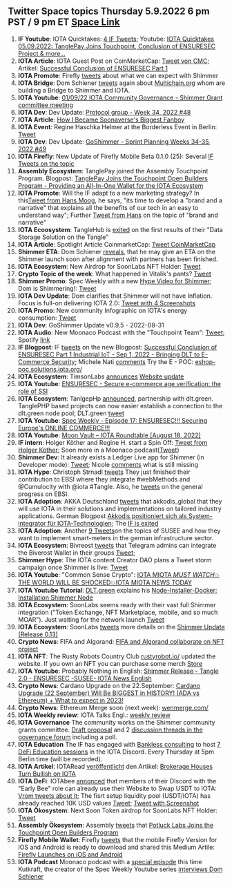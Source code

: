 ## Twitter Space topics Thursday 5.9.2022 6 pm PST / 9 pm ET [Space Link](https://twitter.com/i/spaces/1rmGPkLNzwYKN?s=20)


1. **IF Youtube**: IOTA Quicktakes: [4 IF Tweets](https://twitter.com/iota/status/1566712865515798528?s=20&t=ZqJHDRHuFrCkFGpakvV-Ug); Youtube: [IOTA Quicktakes 05.09.2022: TanglePay Joins Touchpoint, Conclusion of ENSURESEC Project & more...](https://www.youtube.com/watch?v=InEz8cMb18k)
2. **IOTA Article**: IOTA Guest Post on CoinMarketCap: [Tweet von CMC](https://twitter.com/CoinMarketCap/status/1566705191172427777?s=20&t=T7tRXPKL2FrMqWsXTJjJPA); Artikel: [Successful Conclusion of ENSURESEC Part 1](https://coinmarketcap.com/community/articles/35380)
3. **IOTA Promote**: Firefly [tweets](https://twitter.com/fireflywallet/status/1566823473435054084?s=20&t=BW75KA1Ey8Cw3UyNXLK8lg) about what we can expect with Shimmer
4. **IOTA Bridge**: Dom Schiener [tweets](https://twitter.com/DomSchiener/status/1567085808653328385?s=20&t=GadandAhCC_0qZrTN6pLlg) again about [Multichain.org](https://multichain.org/) whom are building a Bridge to Shimmer and IOTA.
5. **IOTA Youtube**: [01/09/22 IOTA Community Governance - Shimmer Grant committee meeting](https://www.youtube.com/watch?v=nFkWEkdSblU)
6. **IOTA Dev**: Dev Update: [Protocol group - Week 34, 2022 #48](https://github.com/iotaledger/research-updates/discussions/48)
7. **IOTA Article**: [How I Became Soonaverse's Biggest Fanboy](https://iotaread.com/116-how-i-became-soonaverses-biggest-fanboy)
8. **IOTA Event**: Regine Haschka Helmer at the Borderless Event in Berlin: [Tweet](https://twitter.com/EventBorderless/status/1564286247362756611)
9. **IOTA Dev**: Dev Update: [GoShimmer - Sprint Planning Weeks 34-35, 2022 #49](https://github.com/iotaledger/research-updates/discussions/49)
10. **IOTA Firefly**: New Update of Firefly Mobile Beta 0.1.0 (25): Several [IF Tweets on the topic](https://twitter.com/fireflywallet/status/1564929825403437056?s=20&t=DDx-VuRxk4tSAqA9AGgF4Q)
11. **Assembly Ecosystem**: TanglePay joined the Assembly Touchpoint Program. Blogpost: [TanglePay Joins the Touchpoint Open Builders Program - Providing an All-In-One Wallet for the IOTA Ecosystem](https://blog.assembly.sc/tanglepay-joins-touchpoint/)
12. **IOTA Promote**: Will the IF adapt to a new marketing strategy? In this[Tweet from Hans Moog](https://twitter.com/hus_qy/status/1564689239870214144?s=20&t=DDx-VuRxk4tSAqA9AGgF4Q), he says, "its time to develop a "brand and a narrative" that explains all the benefits of our tech in an easy to understand way"; Further [Tweet from Hans](https://twitter.com/hus_qy/status/1564621828378836992?s=20&t=DDx-VuRxk4tSAqA9AGgF4Q) on the topic of "brand and narrative"
13. **IOTA Ecoosystem**: TangleHub is [exited](https://twitter.com/Tanglehub_eu/status/1564286252416901121?s=20&t=DDx-VuRxk4tSAqA9AGgF4Q) on the first results of their "Data Storage Solution on the Tangle" 
14. **IOTA Article**: Spotlight Article CoinmarketCap: [Tweet CoinMarketCap](https://twitter.com/CoinMarketCap/status/1564372320847740929?s=20&t=DDx-VuRxk4tSAqA9AGgF4Q)
15. **Shimmer ETA**: Dom Schiener [reveals](https://twitter.com/DomSchiener/status/1565597927438950401?s=20&t=Akb9ftCBB2HGnxyo_UinLQ), that he may give an ETA on the Shimmer launch soon after alignment with partners has been finished.
16. **IOTA Ecosystem**: New Airdrop for SoonLabs NFT Holder: [Tweet](https://twitter.com/soon_labs/status/1564858834555793408)
17. **Crypto Topic of the week**: What happened in Vitalik's pants? [Tweet](https://twitter.com/julianhosp/status/1564531293810933760?t=Oefl1RXk_Yy7HF53ZrfAsg&s=08)
18. **Shimmer Promo**: Spec Weekly with a new [Hype Video for Shimmer](https://twitter.com/SpecWeekly/status/1564981512520355840?s=20&t=uzYM0pTJozZgnCzP1sFWjA); Dom is Shimmering!: [Tweet](https://twitter.com/DomSchiener/status/1564983528135204866?s=20&t=uzYM0pTJozZgnCzP1sFWjA)
19. **IOTA Dev Update**: Dom clarifies that Shimmer will not have Inflation. Focus is full-on delivering IOTA 2.0: [Tweet with 4 Screenshots](https://twitter.com/Vrom14286662/status/1565188952134492160?s=20&t=zouYn71KeRdQ5d1WSN2ETQ)
20. **IOTA Promo**: New community Infographic on IOTA's energy consumption: [Tweet](https://twitter.com/cryptowelter/status/1565044989054386176?s=20&t=uzYM0pTJozZgnCzP1sFWjA)
21. **IOTA Dev**: GoShimmer Update v0.9.5 - 2022-08-31
22. **IOTA Audio**: New Moonaco Podcast with the "Touchpoint Team": [Tweet](https://twitter.com/MoonacoPodcast/status/1565281978013851649); Spotify [link](https://open.spotify.com/episode/7E7vRxP58ScYilqdk6k2Jz?si=AR65aAfpQ7KmC9thQSZTfw&nd=1)
23. **IF Blogpost**: IF [tweets](https://twitter.com/iota/status/1565323603092070400?s=20&t=uzYM0pTJozZgnCzP1sFWjA) on the new Blogpost: [Successful Conclusion of ENSURESEC Part 1 Industrial IoT - Sep 1, 2022 - Bringing DLT to E-Commerce Security](https://blog.iota.org/conclusion-of-ensuresec/); Michele Nati [comments](https://twitter.com/michelenati/status/1565335180407349248?s=20&t=q0GB6mmlKRll0Zr_gdbufw) Try the E - POC: [eshop-poc.solutions.iota.org/](https://eshop-poc.solutions.iota.org/)
24. **IOTA Ecosystem**: TimsonLabs [announces](https://twitter.com/TimsonLabs/status/1565449201223434240?s=20&t=h7jvCNKHNAurux2iw7Cnvg) [Website update](https://fiobex.timsonlabs.com/)
25. **IOTA Youtube**: [ENSURESEC - Secure e-commerce age verification: the role of SSI](https://www.youtube.com/watch?v=a8GMEr9F8g0)
26. **IOTA Ecosystem**: TanlgepHp [announced](https://twitter.com/tanglePHP/status/1565704633607135232?s=20&t=CXKiHxHNjXFxXeZ_vCfAYQ), partnership with dlt.green. TanglePHP based projects can now easier establish a connection to the dlt.green node pool; DLT.green [tweet](https://twitter.com/dlt_green/status/1565964139733852162?s=20&t=Akb9ftCBB2HGnxyo_UinLQ)
27. **IOTA Youtube**: [Spec Weekly - Episode 17: ENSURESEC!!! Securing Europe's ONLINE COMMERCE!!!](https://www.youtube.com/watch?v=gyEfCHFOWPQ)
28. **IOTA Youtube**: [Moon Vault – IOTA Roundtable [August 18, 2022]](https://www.youtube.com/watch?v=hfLbsXZOJTI)
29. **IF intern**: Holger Köther and Regine H. start a Spin Off: [Tweet from Holger Köther](https://twitter.com/HolgerKoether/status/1565743110885351427?s=20&t=t1xo9lP5vMhGxy6dVy8xrQ); Soon more in a Moonaco podcast([Tweet](https://twitter.com/HolgerKoether/status/1565963328983277568?s=20&t=Akb9ftCBB2HGnxyo_UinLQ)) 
30. **Shimmer Dev**: It already exists a Ledger Live app for Shimmer (in Developer mode): [Tweet](https://twitter.com/GM__INV/status/1565977599091908609?s=20&t=CXKiHxHNjXFxXeZ_vCfAYQ); Nicole [comments](https://twitter.com/cheerful_nicole/status/1565999420700753920?s=20&t=CXKiHxHNjXFxXeZ_vCfAYQ) what is still missing
31. **IOTA Hype**: Christoph Strnadl [tweets](https://twitter.com/archimate/status/1565800279567749123?s=20&t=CXKiHxHNjXFxXeZ_vCfAYQ) They just finished their contribution to EBSI where they integrate #webMethods and @Cumulocity with @iota #Tangle. Also, he [tweets](https://twitter.com/archimate/status/1565995359763046403?s=20&t=CXKiHxHNjXFxXeZ_vCfAYQ) on the general progress on EBSI.
32. **IOTA Adoption**: AKKA Deutschland [tweets](https://twitter.com/AKKADeutschland/status/1565636914002202624?s=20&t=vPF04aJ4zE6WNA2d9uNS7A) that akkodis_global that they will use IOTA in their solutions and implementations on tailored industry applications.
German Blogpost [Akkodis positioniert sich als System-integrator für IOTA-Technologien](https://www.akka-technologies.com/akkodis-positioniert-sich-als-system-integrator-fuer-iota-technologien/?lang=de); The [IF is exited](https://twitter.com/iota/status/1565674202228736003?s=20&t=Akb9ftCBB2HGnxyo_UinLQ)
33. **IOTA Adoption**: Another [9 Tweets](https://twitter.com/iota/status/1565640684631113733?s=20&t=CXKiHxHNjXFxXeZ_vCfAYQ)on the topics of SUSEE and how they want to implement smart-meters in the german infrastructure sector.
34. **IOTA Ecosystem**: Bivreost [tweets](https://twitter.com/bivreost/status/1565637334401486848?s=20&t=CXKiHxHNjXFxXeZ_vCfAYQ) that Telegram admins can integrate the Biverost Wallet in their groups [Tweet](https://twitter.com/bivreost/status/1565637334401486848?s=20&t=CXKiHxHNjXFxXeZ_vCfAYQ);
35. **Shimmer Hype**: The IOTA content Creator DAO plans a Tweet storm campaign once Shimmer is live: [Tweet](https://twitter.com/IOTAcontentDAO/status/1565692902465945600?s=20&t=H5O393Kpj5rFsS2GNXgZeg)
36. **IOTA Youtube**: "Common Sense Crypto": [IOTA MIOTA *MUST WATCH*💥THE WORLD WILL BE SHOCKED💥IOTA MIOTA NEWS TODAY](https://www.youtube.com/watch?v=gRDBb2THTmA)
37. **IOTA Youtube Tutorial**: [DLT.green](https://twitter.com/dlt_green) explains his [Node-Installer-Docker: Installation Shimmer Node](https://www.youtube.com/watch?v=ggAWs4OBHhE)
38. **IOTA Ecosystem**: SoonLabs seems ready with their vast full Shimmer integration ("Token Exchange, NFT Marketplace, mobile, and so much MOAR"). Just waiting for the network launch [Tweet](https://twitter.com/soon_labs/status/1566008164004163584?s=20&t=t1xo9lP5vMhGxy6dVy8xrQ)
39. **IOTA Ecosystem**: SoonLabs [tweets](https://twitter.com/soon_labs/status/1566295649376645122?s=20&t=Lpy77JsCHTf1tz0Npg50yQ) more details on the [Shimmer Update (Release 0.13)](https://docs.google.com/document/d/1-_QXc3AdhpunpyVWmR4AiEHM-_WYLFPHRb59vyIb1hc/edit#)
41. **Crypto News**: FIFA and Algorand: [FIFA and Algorand collaborate on NFT project](https://insidebitcoins.com/news/fifa-and-algorand-collaborate-on-nft-project)
42. **IOTA NFT**: The Rusty Robots Country Club [rustyrobot.io/](https://rustyrobot.io/) updated the website. If you own an NFT you can purchase some merch [Store](https://rustyrobot.io/dashboard/store) 
43. **IOTA Youtube**: Probably Nothing in English: [Shimmer Release - Tangle 2.0 - ENSURESEC -SUSEE- IOTA News English](https://www.youtube.com/watch?v=9gSMz7s3To8)
44. **Crypto News**: Cardano Upgrade on the 22.September: [Cardano Upgrade (22 September) Will Be BIGGEST in HISTORY! (ADA vs Ethereum) + What to expect in 2023!](https://www.youtube.com/watch?v=Xk0d6njEecA)
45. **Crypto News**: Ethereum Merge soon (next week): [wenmerge.com/](https://wenmerge.com/)
46. **IOTA Weekly review**: IOTA Talks Engl.: [weekly review](https://www.iota-talk.com/index.php?article/217-week-in-review-august-28th-to-september-3th-2022/)
47. **IOTA Governance** The community works on the Shimmer community grants committee. [Draft proposal](https://docs.google.com/document/d/1ivNwf6yKqHMasrXkNVA6x3Bv-UDpZzj194Ae5akTiTk/edit?usp=sharing) and 2 [discussion threads in the governance forum](https://govern.iota.org/t/discission-grant-committee-mission-statement/1402) including a poll.
48. **IOTA Education** The IF has engaged with [Bankless consulting](https://twitter.com/banklessconsult) to host [7 DeFi Education sessions](https://twitter.com/shimmernet/status/1566818456854560780) in the IOTA Discord. Every Thursday at 5pm Berlin time (will be recorded).
49. **IOTA Artikel**: IOTARead [veröffentlicht](https://twitter.com/iotaread/status/1567190395045519360?s=20&t=4mXDRwL3EiwFUWx9XVl__g) den Artikel: [Brokerage Houses Turn Bullish on IOTA](https://iotaread.com/119-brokerage-houses-turn-bullish-on-iota)
50. **IOTA DeFi**: IOTAbee [annonced](https://twitter.com/iotabee/status/1567439645176397824?s=20&t=dPDfDwJN6FyYu7l7SygK3A) that members of their DIscord with the "Early Bee" role can already use their Website to Swap USDT to IOTA: [Vrom tweets about it](https://twitter.com/Vrom14286662/status/1567480704908279808?s=20&t=U5P8nDscMYqY5-azWd8wtg); The fisrt setup liquidity pool (USDT/IOTA) has already reached 10K USD values [Tweet](https://twitter.com/iotabee/status/1567461763037405184?s=20&t=U5P8nDscMYqY5-azWd8wtg); [Tweet with Screenshot](https://twitter.com/AlvaroMuro4/status/1567475985284567040?s=20&t=ZWya_RIknDNT6LhelzaO2A)
51. **IOTA Ökosystem**: Next Soon Token airdrop for SoonLabs NFT Holder: [Tweet](https://twitter.com/soon_labs/status/1567401967953256448)
52. **Assembly Ökosystem**: Assembly [tweets](https://twitter.com/assembly_net/status/1567497931388747776?s=20&t=CJ1t3aUsNYyxoKGuP89FcQ) that [Potluck Labs Joins the Touchpoint Open Builders Program](https://blog.assembly.sc/potluck-labs-joins-touchpoint/) 
53. **Firefly Mobile Wallet**: Firefly [tweets](https://twitter.com/fireflywallet/status/1567500373941690368?s=20&t=oncsUXPsEl47ELVls5gAPw) that the mobile Firefly Version for IOS and Android is ready to download and shared this Medium Artile: [Firefly Launches on iOS and Android](https://medium.com/@fireflywallet/firefly-launches-on-ios-and-android-bd0b1858ae5f) 
54. **IOTA Podcast** Moonaco podcast with a [special episode](https://open.spotify.com/episode/7uwYGq1DVQGlgdu8eTauqI?si=gjB_sSnXSTmGWqPttF2Yvw&nd=1) this time Kutkraft, the creator of the Spec Weekly Youtube series [interviews Dom Schiener](https://twitter.com/MoonacoPodcast/status/1567815555582726146?s=20&t=se6ocIUPV6ivRXgMFxMO9Q)

